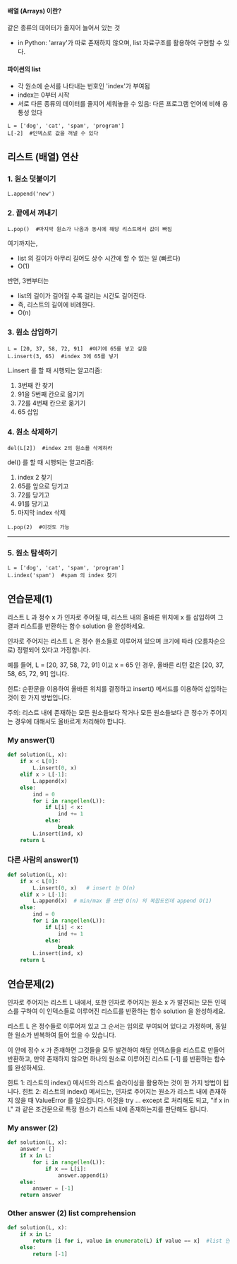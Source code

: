 #### 배열 (Arrays) 이란?
같은 종류의 데이터가 줄지어 늘어서 있는 것
- in Python: 'array'가 따로 존재하지 않으며, list 자료구조를 활용하여 구현할 수 있다.

#### 파이썬의 list
- 각 원소에 순서를 나타내는 번호인 'index'가 부여됨
- index는 0부터 시작
- 서로 다른 종류의 데이터를 줄지어 세워놓을 수 있음: 다른 프로그램 언어에 비해 융통성 있다

```
L = ['dog', 'cat', 'spam', 'program']
L[-2]  #인덱스로 값을 꺼낼 수 있다
```


## 리스트 (배열) 연산

### 1. 원소 덧붙이기
```
L.append('new')
```

### 2. 끝에서 꺼내기
```
L.pop()  #마지막 원소가 나옴과 동시에 해당 리스트에서 값이 빠짐
```

여기까지는, 
- list 의 길이가 아무리 길어도 상수 시간에 할 수 있는 일 (빠르다)
- O(1)

반면, 3번부터는 
- list의 길이가 길어질 수록 걸리는 시간도 길어진다.
- 즉, 리스트의 길이에 비례한다.
- O(n)

### 3. 원소 삽입하기
```
L = [20, 37, 58, 72, 91]  #여기에 65를 넣고 싶음
L.insert(3, 65)  #index 3에 65를 넣기
```
L.insert 를 할 때 시행되는 알고리즘:

1. 3번째 칸 찾기
2. 91을 5번째 칸으로 옮기기
3. 72를 4번째 칸으로 옮기기
4. 65 삽입

### 4. 원소 삭제하기
```
del(L[2])  #index 2의 원소를 삭제하라
```
del() 를 할 때 시행되는 알고리즘:

1. index 2 찾기
2. 65를 앞으로 당기고
3. 72를 당기고
4. 91를 당기고
5. 마지막 index 삭제

```
L.pop(2)  #이것도 가능
```

----------------------
### 5. 원소 탐색하기

```
L = ['dog', 'cat', 'spam', 'program']
L.index('spam')  #spam 의 index 찾기
```

## 연습문제(1)
리스트 L 과 정수 x 가 인자로 주어질 때, 리스트 내의 올바른 위치에 x 를 삽입하여 그 결과 리스트를 반환하는 함수 solution 을 완성하세요.

인자로 주어지는 리스트 L 은 정수 원소들로 이루어져 있으며 크기에 따라 (오름차순으로) 정렬되어 있다고 가정합니다.

예를 들어, L = [20, 37, 58, 72, 91] 이고 x = 65 인 경우, 올바른 리턴 값은 [20, 37, 58, 65, 72, 91] 입니다.

힌트: 순환문을 이용하여 올바른 위치를 결정하고 insert() 메서드를 이용하여 삽입하는 것이 한 가지 방법입니다.

주의: 리스트 내에 존재하는 모든 원소들보다 작거나 모든 원소들보다 큰 정수가 주어지는 경우에 대해서도 올바르게 처리해야 합니다.

### My answer(1)
```python
def solution(L, x):
    if x < L[0]:
        L.insert(0, x)
    elif x > L[-1]:
        L.append(x)
    else:
        ind = 0
        for i in range(len(L)):
            if L[i] < x:
                ind += 1
            else:
                break
        L.insert(ind, x)
    return L    
```

### 다른 사람의 answer(1)
```python
def solution(L, x):
    if x < L[0]:
        L.insert(0, x)   # insert 는 O(n)
    elif x > L[-1]:
        L.append(x)  # min/max 를 쓰면 O(n) 의 복잡도인데 append O(1)
    else:
        ind = 0
        for i in range(len(L)):
            if L[i] < x:
                ind += 1
            else:
                break
        L.insert(ind, x)
    return L      
```



## 연습문제(2)

인자로 주어지는 리스트 L 내에서, 또한 인자로 주어지는 원소 x 가 발견되는 모든 인덱스를 구하여 
이 인덱스들로 이루어진 리스트를 반환하는 함수 solution 을 완성하세요.

리스트 L 은 정수들로 이루어져 있고 그 순서는 임의로 부여되어 있다고 가정하며, 
동일한 원소가 반복하여 들어 있을 수 있습니다. 

이 안에 정수 x 가 존재하면 그것들을 모두 발견하여 해당 인덱스들을 리스트로 만들어 반환하고, 
만약 존재하지 않으면 하나의 원소로 이루어진 리스트 [-1] 를 반환하는 함수를 완성하세요.

힌트 1: 리스트의 index() 메서드와 리스트 슬라이싱을 활용하는 것이 한 가지 방법이 됩니다.
힌트 2: 리스트의 index() 메서드는, 인자로 주어지는 원소가 리스트 내에 존재하지 않을 때 ValueError 를 일으킵니다. 이것을 try ... except 로 처리해도 되고, 
"if x in L" 과 같은 조건문으로 특정 원소가 리스트 내에 존재하는지를 판단해도 됩니다.

### My answer (2)
```python
def solution(L, x):
    answer = []
    if x in L:
        for i in range(len(L)):
            if x == L[i]:
                answer.append(i)
    else:
        answer = [-1]
    return answer
```
 
### Other answer (2) list comprehension
```python
def solution(L, x):
    if x in L:
        return [i for i, value in enumerate(L) if value == x]  #list 안에 for문  #list comprehension!!!
    else:
        return [-1]
